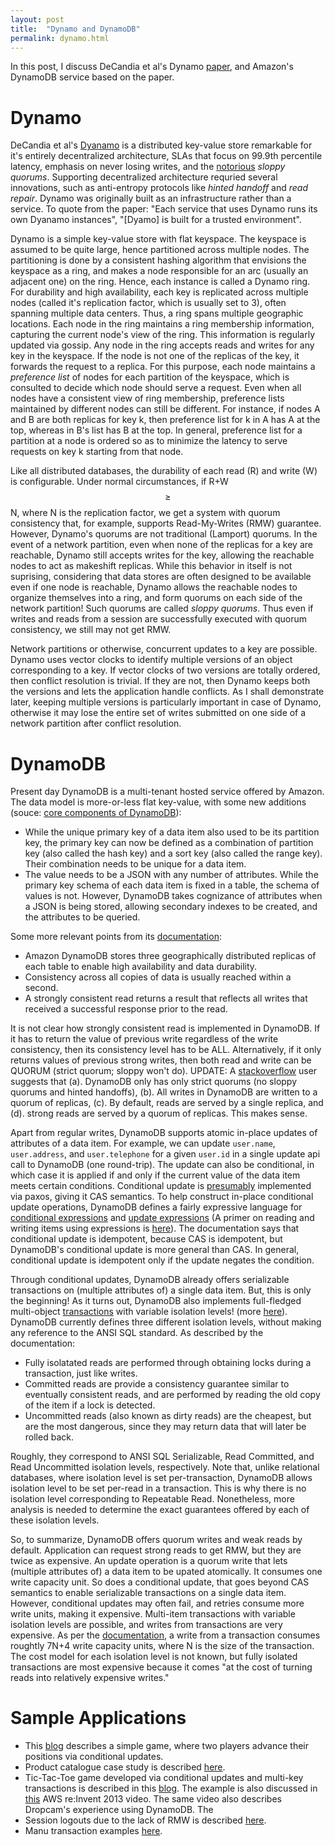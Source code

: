 ```yaml
---
layout: post
title:  "Dynamo and DynamoDB"
permalink: dynamo.html
---
```


In this post, I discuss DeCandia et al's Dynamo [paper][dynamo], and
Amazon's DynamoDB service based on the paper.

Dynamo
======

DeCandia et al's [Dyanamo][dynamo] is a distributed key-value store
remarkable for it's entirely decentralized architecture, SLAs that
focus on 99.9th percentile latency, emphasis on never losing writes,
and the [notorious][sloppy] _sloppy quorums_.  Supporting
decentralized architecture requried several innovations, such as
anti-entropy protocols like _hinted handoff_ and _read repair_.
Dynamo was originally built as an infrastructure rather than a
service. To quote from the paper: "Each service that uses Dynamo runs
its own Dyanamo instances", "[Dyamo] is built for a trusted
environment". 

Dynamo is a simple key-value store with flat keyspace. The keyspace is
assumed to be quite large, hence partitioned across multiple nodes.
The partitioning is done by a consistent hashing algorithm that
envisions the keyspace as a ring, and makes a node responsible for an
arc (usually an adjacent one) on the ring. Hence, each instance is
called a Dynamo ring. For durability and high availability, each key
is replicated across multiple nodes (called it's replication factor,
which is usually set to 3), often spanning multiple data centers.
Thus, a ring spans multiple geographic locations. Each node in the
ring maintains a ring membership information, capturing the current
node's view of the ring. This information is regularly updated via
gossip. Any node in the ring accepts reads and writes for any key in
the keyspace. If the node is not one of the replicas of the key, it
forwards the request to a replica. For this purpose, each node
maintains a _preference list_ of nodes for each partition of the
keyspace, which is consulted to decide which node should serve a
request. Even when all nodes have a consistent view of ring
membership, preference lists maintained by different nodes can still
be different. For instance, if nodes A and B are both replicas for key
k, then preference list for k in A has A at the top, whereas in B's
list has B at the top. In general, preference list for a partition at
a node is ordered so as to minimize the latency to serve requests on
key k starting from that node.

Like all distributed databases, the durability of each read (R) and
write (W) is configurable. Under normal circumstances, if R+W $$\ge$$
N, where N is the replication factor, we get a system with quorum
consistency that, for example, supports Read-My-Writes (RMW)
guarantee. However, Dynamo's quorums are not traditional (Lamport)
quorums. In the event of a network partition, even when none of the
replicas for a key are reachable, Dynamo still accepts writes for the
key, allowing the reachable nodes to act as makeshift replicas. While
this behavior in itself is not suprising, considering that data stores
are often designed to be available even if one node is reachable,
Dynamo allows the reachable nodes to organize themselves into a ring,
and form quorums on each side of the network partition! Such quorums
are called _sloppy quorums_. Thus even if writes and reads from a
session are successfully executed with quorum consistency, we still
may not get RMW. 

Network partitions or otherwise, concurrent updates to a key are
possible. Dynamo uses vector clocks to identify multiple versions
of an object corresponding to a key. If vector clocks of two versions
are totally ordered, then conflict resolution is trivial. If they are
not, then Dynamo keeps both the versions and lets the application
handle conflicts. As I shall demonstrate later, keeping multiple
versions is particularly important in case of Dynamo, otherwise it may
lose the entire set of writes submitted on one side of a network
partition after conflict resolution.

DynamoDB
========

Present day DynamoDB is a multi-tenant hosted service offered by
Amazon. The data model is more-or-less flat key-value, with some new
additions (souce: [core components of DynamoDB][dynamoDBCore]):

+ While the unique primary key of a data item also used to be its
  partition key, the primary key can now be defined as a combination
  of partition key (also called the hash key) and a sort key (also
  called the range key). Their combination needs to be unique for a
  data item.
+ The value needs to be a JSON with any number of attributes. While
  the primary key schema of each data item is fixed in a table, the
  schema of values is not. However, DynamoDB takes cognizance of
  attributes when a JSON is being stored, allowing secondary indexes to
  be created, and the attributes to be queried.

Some more relevant points from its [documentation][dynamodoc]:

+ Amazon DynamoDB stores three geographically distributed replicas of
  each table to enable high availability and data durability.
+ Consistency across all copies of data is usually reached within a
  second.
+ A strongly consistent read returns a result that reflects all writes
  that received a successful response prior to the read.

It is not clear how strongly consistent read is implemented in
DynamoDB. If it has to return the value of previous write regardless
of the write consistency, then its consistency level has to be ALL.
Alternatively, if it only returns values of previous strong writes,
then both read and write can be QUORUM (strict quorum; sloppy won't
do). UPDATE: A [stackoverflow][stackoverflow1] user suggests that (a).
DynamoDB only has only strict quorums (no sloppy quorums and hinted
handoffs), (b). All writes in DynamoDB are written to a quorum of
replicas, (c). By default, reads are served by a single replica, and
(d). strong reads are served by a quorum of replicas. This makes
sense.

Apart from regular writes, DynamoDB supports atomic in-place updates
of attributes of a data item. For example, we can update `user.name`,
`user.address`, and `user.telephone` for a given `user.id` in a single
update api call to DynamoDB (one round-trip). The update can also be
conditional, in which case it is applied if and only if the current
value of the data item meets certain conditions. Conditional update is
[presumably][aws2012] implemented via paxos, giving it CAS semantics.
To help construct in-place conditional update operations, DynamoDB
defines a fairly expressive language for [conditional
expressions][condexp] and [update expressions][updexp] (A primer on
reading and writing items using expressions is [here][exprprimer]).
The documentation says that conditional update is idempotent, because
CAS is idempotent, but DynamoDB's conditional update is more general
than CAS. In general, conditional update is idempotent only if the
update negates the condition. 
<!-- Are DynamoDB's conditional updates equivalent to serializable
transactions over single data items? While it may seem so on the
surface, this is not exactly true because DynamoDB's conditional
updates are merely quorum writes, which can fail on some replicas
because the condition evaluated to false there. However, the update
may succeed on other replicas, and can eventually propagate to all
replicas, thus leaving us with the awkward possibility of CAS taking
effect even when the condition evaluated to false! -->

Through conditional updates, DynamoDB already offers serializable
transactions on (multiple attributes of) a single data item. But, this
is only the beginning! As it turns out, DynamoDB also implements
full-fledged multi-object [transactions][dynamotxns] with variable
isolation levels! (more [here][dynamotxnsgithub]). DynamoDB currently
defines three different isolation levels, without making any reference
to the ANSI SQL standard. As described by the documentation:

+ Fully isolatated reads are performed through obtaining locks during
  a transaction, just like writes.
+ Committed reads are provide a consistency guarantee similar to
  eventually consistent reads, and are performed by reading the old
  copy of the item if a lock is detected.
+ Uncommitted reads (also known as dirty reads) are the cheapest, but
  are the most dangerous, since they may return data that will later
  be rolled back. 

Roughly, they correspond to ANSI SQL Serializable, Read Committed, and
Read Uncommitted isolation levels, respectively. Note that, unlike
relational databases, where isolation level is set per-transaction,
DynamoDB allows isolation level to be set per-read in a transaction.
This is why there is no isolation level corresponding to Repeatable
Read. Nonetheless, more analysis is needed to determine the exact
guarantees offered by each of these isolation levels.

So, to summarize, DynamoDB offers quorum writes and weak reads by
default. Application can request strong reads to get RMW, but they are
twice as expensive. An update operation is a quorum write that lets
(multiple attributes of) a data item to be upated atomically. It
consumes one write capacity unit. So does a conditional update,
that goes beyond CAS semantics to enable serializable transactions on
a single data item. However, conditional updates may often fail, and
retries consume more write units, making it expensive. Multi-item
transactions with variable isolation levels are possible, and writes
from transactions are very expensive. As per the
[documentation][dynamotxns], a write from a transaction consumes
roughtly 7N+4 write capacity units, where N is the size of the
transaction. The cost model for each isolation level is not known, but
fully isolated transactions are most expensive because it comes "at
the cost of turning reads into relatively expensive writes."

Sample Applications
===================

+ This [blog][simplegame] describes a simple game, where two players
  advance their positions via conditional updates.
+ Product catalogue case study is described [here][casestudy].
+ Tic-Tac-Toe game developed via conditional updates and multi-key
  transactions is described in this [blog][tttblog]. The example is
  also discussed in [this][reinvent13] AWS re:Invent 2013 video. The
  same video also describes Dropcam's experience using DynamoDB. The
+ Session logouts due to the lack of RMW is described [here][sessions].
+ Manu transaction examples [here][txnexamples].

[dynamo]:http://www.allthingsdistributed.com/files/amazon-dynamo-sosp2007.pdf
[sloppy]:https://jimdowney.net/2012/03/05/be-careful-with-sloppy-quorums/
[dynamodoc]: https://aws.amazon.com/dynamodb/faqs/
[dynamoDBCore]: http://docs.aws.amazon.com/amazondynamodb/latest/developerguide/HowItWorks.CoreComponents.html
[condexp]: http://docs.aws.amazon.com/amazondynamodb/latest/developerguide/Expressions.SpecifyingConditions.html?shortFooter=true#ConditionExpressionReference
[updexp]: http://docs.aws.amazon.com/amazondynamodb/latest/developerguide/Expressions.Modifying.html?shortFooter=true#Expressions.Modifying.UpdateExpressions
[exprprimer]: http://docs.aws.amazon.com/amazondynamodb/latest/developerguide/Expressions.html?shortFooter=true
[stackoverflow1]: http://stackoverflow.com/questions/20544518/dynamodb-conditional-writes-vs-the-cap-theorem
[dynamotxns]:https://aws.amazon.com/blogs/aws/dynamodb-transaction-library/
[dynamotxnsgithub]:https://github.com/awslabs/dynamodb-transactions
[aws2012]: http://www.slideshare.net/AmazonWebServices/building-webscale-applications-architectures-with-aws-aws-reinvent-2012-arc205/39-More_complex_at_application_layerSharded
[simplegame]: https://java.awsblog.com/post/Tx3RRJX73ZNOVL/Using-Improved-Conditional-Writes-in-DynamoDB
[casestudy]: http://docs.aws.amazon.com/amazondynamodb/latest/developerguide/Expressions.CaseStudy.html?shortFooter=true
[tttblog]:https://java.awsblog.com/post/Tx13H2W58QMAOA7/Performing-Conditional-Writes-Using-the-Amazon-DynamoDB-Transaction-Library
[sessions]: https://aws.amazon.com/blogs/aws/scalable-session-handling-in-php-using-amazon-dynamodb/
[reinvent13]: https://www.youtube.com/watch?v=Dh8kp1AcRg0
[txnexamples]:https://github.com/awslabs/dynamodb-transactions/blob/master/examples/src/main/java/com/amazonaws/services/dynamodbv2/transactions/examples/TransactionExamples.java

